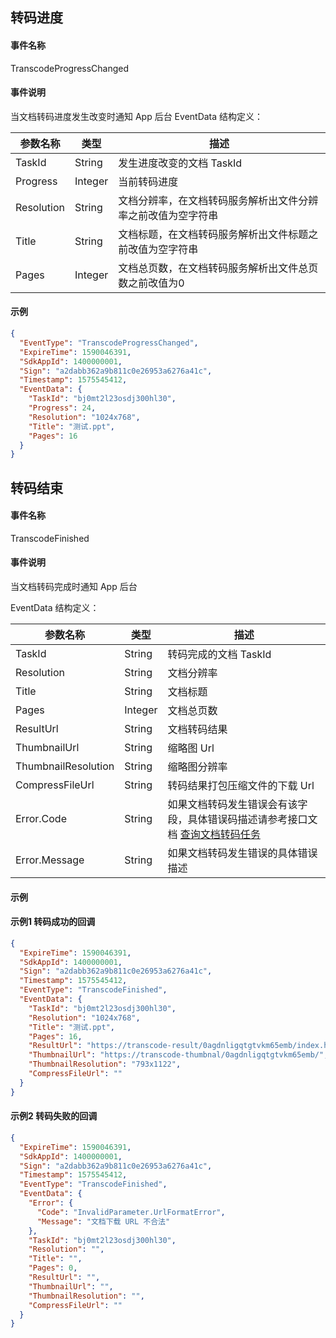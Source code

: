 ## 转码进度[](id:zmjd)

#### 事件名称

TranscodeProgressChanged

#### 事件说明

当文档转码进度发生改变时通知 App 后台
EventData 结构定义：

| 参数名称   | 类型    | 描述                                                         |
| ---------- | ------- | ------------------------------------------------------------ |
| TaskId     | String  | 发生进度改变的文档 TaskId                                     |
| Progress   | Integer  | 当前转码进度                                                 |
| Resolution | String  | 文档分辨率，在文档转码服务解析出文件分辨率之前改值为空字符串 |
| Title      | String  | 文档标题，在文档转码服务解析出文件标题之前改值为空字符串     |
| Pages      | Integer | 文档总页数，在文档转码服务解析出文件总页数之前改值为0        |

#### 示例

```json
{
  "EventType": "TranscodeProgressChanged",
  "ExpireTime": 1590046391,
  "SdkAppId": 1400000001,
  "Sign": "a2dabb362a9b811c0e26953a6276a41c",
  "Timestamp": 1575545412,
  "EventData": {
    "TaskId": "bj0mt2l23osdj300hl30",
    "Progress": 24,
    "Resolution": "1024x768",
    "Title": "测试.ppt",
    "Pages": 16
  }
}
```

## 转码结束[](id:zmjs)

#### 事件名称

TranscodeFinished

#### 事件说明

当文档转码完成时通知 App 后台

EventData 结构定义：

| 参数名称      | 类型    | 描述                                                                                                                                   |
| ------------- | ------- | -------------------------------------------------------------------------------------------------------------------------------------- |
| TaskId        | String  | 转码完成的文档 TaskId                                                                                                                   |
| Resolution    | String  | 文档分辨率                                                                                                                             |
| Title         | String  | 文档标题                                                                                                                               |
| Pages         | Integer | 文档总页数                                                                                                                             |
| ResultUrl         | String | 文档转码结果                                                                                                                             |
| ThumbnailUrl         | String | 缩略图 Url                                                                                                                             |
| ThumbnailResolution         | String | 缩略图分辨率                                                                                                                             |
| CompressFileUrl         | String | 转码结果打包压缩文件的下载 Url                                                                                                                             |
| Error.Code    | String  | 如果文档转码发生错误会有该字段，具体错误码描述请参考接口文档 [查询文档转码任务](https://cloud.tencent.com/document/product/1137/40059) |
| Error.Message | String  | 如果文档转码发生错误的具体错误描述                                                                                                     |

#### 示例

#### 示例1 转码成功的回调

```json
{
  "ExpireTime": 1590046391,
  "SdkAppId": 1400000001,
  "Sign": "a2dabb362a9b811c0e26953a6276a41c",
  "Timestamp": 1575545412,
  "EventType": "TranscodeFinished",
  "EventData": {
    "TaskId": "bj0mt2l23osdj300hl30",
    "Resolution": "1024x768",
    "Title": "测试.ppt",
    "Pages": 16,
    "ResultUrl": "https://transcode-result/0agdnligqtgtvkm65emb/index.html",
    "ThumbnailUrl": "https://transcode-thumbnal/0agdnligqtgtvkm65emb/",
    "ThumbnailResolution": "793x1122",
    "CompressFileUrl": ""
  }
}
```

#### 示例2 转码失败的回调

```json
{
  "ExpireTime": 1590046391,
  "SdkAppId": 1400000001,
  "Sign": "a2dabb362a9b811c0e26953a6276a41c",
  "Timestamp": 1575545412,
  "EventType": "TranscodeFinished",
  "EventData": {
    "Error": {
      "Code": "InvalidParameter.UrlFormatError",
      "Message": "文档下载 URL 不合法"
    },
    "TaskId": "bj0mt2l23osdj300hl30",
    "Resolution": "",
    "Title": "",
    "Pages": 0,
    "ResultUrl": "",
    "ThumbnailUrl": "",
    "ThumbnailResolution": "",
    "CompressFileUrl": ""
  }
}
```


